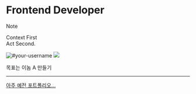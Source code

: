 # Frontend Developer

> [!NOTE]
> Context First   
> Act Second.

  <img src="https://github-readme-stats.vercel.app/api/top-langs?username=VVSOGI&show_icons=true&theme=dracula&title_color=ff8000&text_color=ffffff&bg_color=6a6a6a&locale=en&layout=compact&hide_border=true" alt="#your-username" /> 
  <img src="https://github-readme-stats.vercel.app/api?username=VVSOGI&show_icons=true&theme=gruvbox" />

목표는 이놈 A 만들기

---
[아주 예전 포트폴리오...](https://vvsogi-portfolio.netlify.app)
